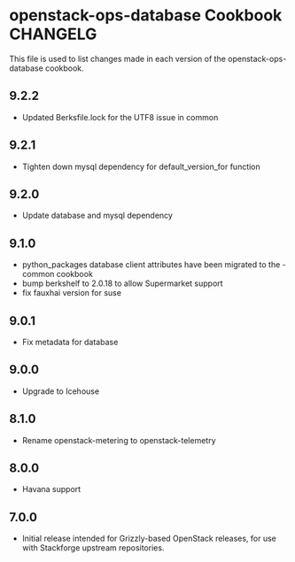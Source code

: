 openstack-ops-database Cookbook CHANGELG
===================================
This file is used to list changes made in each version of the openstack-ops-database cookbook.

## 9.2.2
* Updated Berksfile.lock for the UTF8 issue in common

## 9.2.1
* Tighten down mysql dependency for default_version_for function

## 9.2.0
* Update database and mysql dependency

## 9.1.0
* python_packages database client attributes have been migrated to
the -common cookbook
* bump berkshelf to 2.0.18 to allow Supermarket support
* fix fauxhai version for suse

## 9.0.1
* Fix metadata for database

## 9.0.0
* Upgrade to Icehouse

## 8.1.0
* Rename openstack-metering to openstack-telemetry

## 8.0.0
* Havana support

## 7.0.0

* Initial release intended for Grizzly-based OpenStack releases,
  for use with Stackforge upstream repositories.
